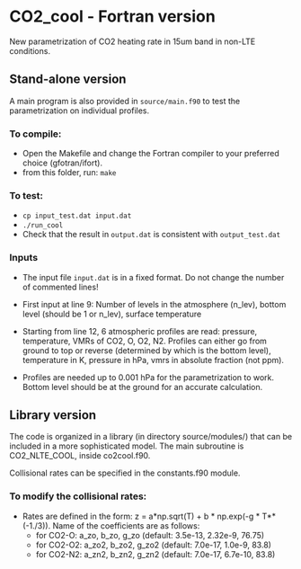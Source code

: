 # CO2_cool - Fortran version
New parametrization of CO2 heating rate in 15um band in non-LTE conditions.

## Stand-alone version
A main program is also provided in `source/main.f90` to test the parametrization on individual profiles.

### To compile:
- Open the Makefile and change the Fortran compiler to your preferred choice (gfotran/ifort).
- from this folder, run: `make`

### To test:
- `cp input_test.dat input.dat`
- `./run_cool`
- Check that the result in `output.dat` is consistent with `output_test.dat`

### Inputs
- The input file `input.dat` is in a fixed format. Do not change the number of commented lines!
- First input at line 9: Number of levels in the atmosphere (n_lev), bottom level (should be 1 or n_lev), surface temperature
- Starting from line 12, 6 atmospheric profiles are read: pressure, temperature, VMRs of CO2, O, O2, N2. 
Profiles can either go from ground to top or reverse (determined by which is the bottom level), temperature in K, pressure in hPa, vmrs in absolute fraction (not ppm). 

- Profiles are needed up to 0.001 hPa for the parametrization to work. Bottom level should be at the ground for an accurate calculation.


## Library version

The code is organized in a library (in directory source/modules/) that can be included in a more sophisticated model. 
The main subroutine is CO2_NLTE_COOL, inside co2cool.f90. 

Collisional rates can be specified in the constants.f90 module. 

### To modify the collisional rates:
- Rates are defined in the form: z = a*np.sqrt(T) + b * np.exp(-g * T**(-1./3)). Name of the coefficients are as follows: 
    - for CO2-O: a_zo, b_zo, g_zo  (default: 3.5e-13, 2.32e-9, 76.75)
    - for CO2-O2: a_zo2, b_zo2, g_zo2  (default: 7.0e-17, 1.0e-9, 83.8)
    - for CO2-N2: a_zn2, b_zn2, g_zn2  (default: 7.0e-17, 6.7e-10, 83.8)
